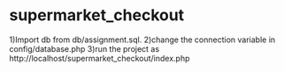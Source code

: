 # supermarket_checkout
1)Import db from db/assignment.sql. 
2)change the connection variable in config/database.php
3)run the project as http://localhost/supermarket_checkout/index.php

